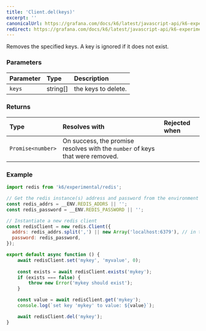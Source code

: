 ```yaml
---
title: 'Client.del(keys)'
excerpt: ''
canonicalUrl: https://grafana.com/docs/k6/latest/javascript-api/k6-experimental/redis/client/client-del/
redirect: https://grafana.com/docs/k6/latest/javascript-api/k6-experimental/redis/client/client-del/
---
```


Removes the specified keys. A key is ignored if it does not exist.

### Parameters

| Parameter | Type     | Description         |
| :-------- | :------- | :------------------ |
| `keys`    | string[] | the keys to delete. |


### Returns

| Type              | Resolves with                                                                 | Rejected when |
| :---------------- | :---------------------------------------------------------------------------- | :------------ |
| `Promise<number>` | On success, the promise resolves with the `number` of keys that were removed. |               |

### Example

<CodeGroup labels={[]}>

```javascript
import redis from 'k6/experimental/redis';

// Get the redis instance(s) address and password from the environment
const redis_addrs = __ENV.REDIS_ADDRS || '';
const redis_password = __ENV.REDIS_PASSWORD || '';

// Instantiate a new redis client
const redisClient = new redis.Client({
  addrs: redis_addrs.split(',') || new Array('localhost:6379'), // in the form of 'host:port', separated by commas
  password: redis_password,
});

export default async function () {
    await redisClient.set('mykey', 'myvalue', 0);
    
    const exists = await redisClient.exists('mykey');
    if (exists === false) {
        throw new Error('mykey should exist');
    }

    const value = await redisClient.get('mykey');
    console.log(`set key 'mykey' to value: ${value}`);

    await redisClient.del('mykey');
}
```

</CodeGroup>